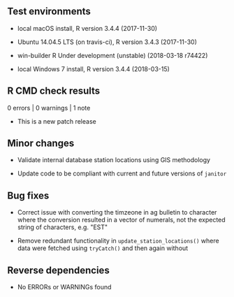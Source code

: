 
## Test environments

* local macOS install, R version 3.4.4 (2017-11-30)

* Ubuntu 14.04.5 LTS (on travis-ci), R version 3.4.3 (2017-11-30)

* win-builder R Under development (unstable) (2018-03-18 r74422)

* local Windows 7 install, R version 3.4.4 (2018-03-15)

## R CMD check results

0 errors | 0 warnings | 1 note

* This is a new patch release

## Minor changes

- Validate internal database station locations using GIS methodology

- Update code to be compliant with current and future versions of `janitor`

## Bug fixes

- Correct issue with converting the timzeone in ag bulletin to character where
the conversion resulted in a vector of numerals, not the expected string of 
characters, e.g. "EST"

- Remove redundant functionality in `update_station_locations()` where data were
fetched using `tryCatch()` and then again without

## Reverse dependencies

* No ERRORs or WARNINGs found

